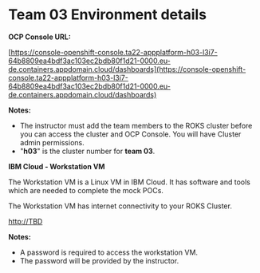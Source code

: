 # Team 03 Environment details


**OCP Console URL:** 

[https://console-openshift-console.ta22-appplatform-h03-l3i7-64b8809ea4bdf3ac103ec2bdb80f1d21-0000.eu-de.containers.appdomain.cloud/dashboards](https://console-openshift-console.ta22-appplatform-h03-l3i7-64b8809ea4bdf3ac103ec2bdb80f1d21-0000.eu-de.containers.appdomain.cloud/dashboards)


  **Notes:** 
  
  - The instructor must add the team members to the ROKS cluster before you can access the cluster and OCP Console. You will have Cluster admin permissions.  
  - "**h03**" is the cluster number for **team 03**. 


**IBM Cloud - Workstation VM**

  The Workstation VM is a Linux VM in IBM Cloud. It has software and tools which are needed to complete the mock POCs. 
  
  The Workstation VM has internet connectivity to your ROKS Cluster. 
  
  [http://TBD](http://TBD)

 
  **Notes:** 
  
  - A password is required to access the workstation VM. 
  - The password will be provided by the instructor.  

